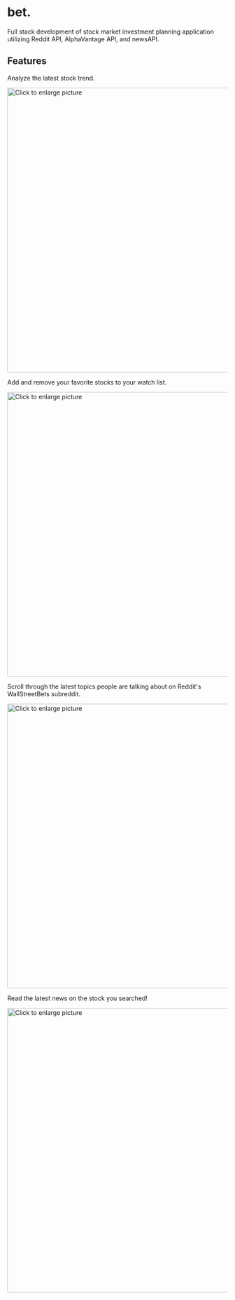 # bet.

Full stack development of stock market investment planning application utilizing Reddit API, AlphaVantage API, and newsAPI.

## Features

Analyze the latest stock trend.

<img src="https://drive.google.com/uc?export=view&id=1FRmBk9gyX5FHYKlBexAiB3verGzkKoQU" style="width: 650px; max-width: 100%; height: auto" title="Click to enlarge picture" />

Add and remove your favorite stocks to your watch list.

<img src="https://drive.google.com/uc?export=view&id=1EukJ9ldTHnc3QmNCWwfXIvDJwrJVR1BR" style="width: 650px; max-width: 100%; height: auto" title="Click to enlarge picture" />

Scroll through the latest topics people are talking about on Reddit's WallStreetBets subreddit.

<img src="https://drive.google.com/uc?export=view&id=1ekbhO7P4KNh7qoJ0zBfwCKc1tBLIYowd" style="width: 650px; max-width: 100%; height: auto" title="Click to enlarge picture" />

Read the latest news on the stock you searched!

<img src="https://drive.google.com/uc?export=view&id=15k_llbrQLDVY41FBuwbMiKjWfFFMZ0ke" style="width: 650px; max-width: 100%; height: auto" title="Click to enlarge picture" />
